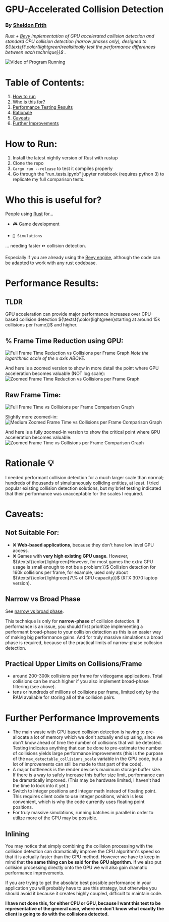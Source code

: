 # GPU-Accelerated Collision Detection

### By [Sheldon Frith](https://sheldonfrith.com)

_Rust + [Bevy](https://bevyengine.org/) implementation of GPU accelerated collision detection and standard CPU collision detection (narrow phases only), designed to ${\textsf{\color{lightgreen}realistically test the performance differences between each technique}}$ ._

![Video of Program Running](/assets/images/CollisionsGifCropped.gif)

# Table of Contents:

1. [How to run](#how-to-run)
2. [Who is this for?](#who)
3. [Performance Testing Results](#results)
4. [Rationale](#rationale)
5. [Caveats](#caveats)
6. [Further Improvements](#improvements)

<a id="how-to-run"></a>

# How to Run:

1. Install the latest nightly version of Rust with rustup
2. Clone the repo
3. `Cargo run --release` to test it compiles properly
4. Go through the "run_tests.ipynb" jupyter notebook (requires python 3) to replicate my full comparison tests.

<a id="who"></a>

# Who this is useful for?

People using [Rust](https://www.rust-lang.org/) for...

- 🎮 Game development
-     🧬 Simulations

... needing faster ⏩ collision detection.

Especially if you are already using the [Bevy engine](https://bevyengine.org/), although the code can be adapted to work with any rust codebase.

<a id="results"></a>

# Performance Results:

## TLDR

GPU acceleration can provide major performance increases over CPU-based collision detection ${\textsf{\color{lightgreen}starting at around 15k collisions per frame}}$ and higher.

## % Frame Time Reduction using GPU:

![Full Frame Time Reduction vs Collisions per Frame Graph](/assets/images/FullFTRvsCPF.png)
_Note the logarithmic scale of the x axis ABOVE._

And here is a zoomed version to show in more detail the point where GPU acceleration becomes valuable (NOT log scale):
![Zoomed Frame Time Reduction vs Collisions per Frame Graph](assets/images/ZoomedFTRvsCPF.png)

## Raw Frame Time:

![Full Frame Time vs Collisions per Frame Comparison Graph](/assets/images/FullFTvsCPF.png)

Slightly more zoomed-in:
![Medium Zoomed Frame Time vs Collisions per Frame Comparison Graph](assets/images/MediumFTvsCPF.png)

And here is a fully zoomed-in version to show the critical point where GPU acceleration becomes valuable:
![Zoomed Frame Time vs Collisions per Frame Comparison Graph](assets/images/ZoomedFTvsCPF.png)

<a id="rationale"></a>

# Rationale 💡

I needed performant collision detection for a much larger scale than normal; hundreds of thousands of simultaneously colliding entities, at least. I tried popular existing collision detection solutions, but my brief testing indicated that their performance was unacceptable for the scales I required.

<a id="caveats"></a>

# Caveats:

## Not Suitable For:

- ❌ **Web-based applications**, because they don't have low level GPU access.
- ❌ Games with **very high existing GPU usage**. However,
  ${\textsf{\color{lightgreen}However, for most games the extra GPU usage is small enough to not be a problem:}}$ Collision detection for 160k collisions per frame, for example, used only about ${\textsf{\color{lightgreen}7\% of GPU capacity}}$ (RTX 3070 laptop version).

## Narrow vs Broad Phase

See [narrow vs broad phase](https://developer.mozilla.org/en-US/docs/Games/Techniques/2D_collision_detection#collision_performance).

This technique is only for **narrow-phase** of collision detection. If performance is an issue, you should first prioritize implementing a performant broad-phase to your collision detection as this is an easier way of making big performance gains. And for truly massive simulations a broad phase is required, because of the practical limits of narrow-phase collosion detection.

## Practical Upper Limits on Collisions/Frame

- around 200-300k collisions per frame for videogame applications. Total collisions can be much higher if you also implement broad-phase filtering (see above).
- tens or hundreds of millions of collisions per frame, limited only by the RAM available for storing all of the collision pairs.

<a id="improvements"></a>

# Further Performance Improvements

- The main waste with GPU based collision detection is having to pre-allocate a lot of memory which we don't actually end up using, since we don't know ahead of time the number of collisions that will be detected. Testing indicates anything that can be done to pre-estimate the number of collisions yields large performance improvements (this is the purpose of the `max_detectable_collisions_scale` variable in the GPU code, but a lot of improvements can still be made to that part of the code).
- A major bottleneck is the render device's maximum storage buffer size. If there is a way to safely increase this buffer size limit, performance can be dramatically improved. (This may be hardware limited, I haven't had the time to look into it yet.)
- Switch to integer positions and integer math instead of floating point. This requires client code to use integer positions, which is less convenient, which is why the code currently uses floating point positions.
- For truly massive simulations, running batches in parallel in order to utilize more of the GPU may be possible.

## Inlining

You may notice that simply combining the collision processing with the collision detection can dramatically improve the CPU algorithm's speed so that it is actually faster than the GPU method. However we have to keep in mind that **the same thing can be said for the GPU algorithm**. If we also put collision processing directly onto the GPU we will also gain dramatic performance improvements.

If you are trying to get the absolute best possible performance in your application you will probably have to use this strategy, but otherwise you should avoid it because it creates highly coupled, difficult to maintain code.

**I have not done this, for either CPU or GPU, because I want this test to be representative of the general case, where we don't know what exactly the client is going to do with the collisions detected.**
